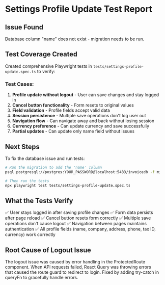 # Settings Profile Update Test Report

## Issue Found
Database column "name" does not exist - migration needs to be run.

## Test Coverage Created

Created comprehensive Playwright tests in `tests/settings-profile-update.spec.ts` to verify:

### Test Cases:
1. **Profile update without logout** - User can save changes and stay logged in
2. **Cancel button functionality** - Form resets to original values
3. **Field validation** - Profile fields accept valid data  
4. **Session persistence** - Multiple save operations don't log user out
5. **Navigation flow** - Can navigate away and back without losing session
6. **Currency preference** - Can update currency and save successfully
7. **Partial updates** - Can update only name field without issues

## Next Steps

To fix the database issue and run tests:

```bash
# Run the migration to add the 'name' column
psql postgresql://postgres:YOUR_PASSWORD@localhost:5433/invoicedb -f migrations/006_add_name_field_to_users.sql

# Then run the tests
npx playwright test tests/settings-profile-update.spec.ts
```

## What the Tests Verify

✅ User stays logged in after saving profile changes
✅ Form data persists after page reload
✅ Cancel button resets form correctly
✅ Multiple save operations don't cause logout
✅ Navigation between pages maintains authentication
✅ All profile fields (name, company, address, phone, tax ID, currency) work correctly

## Root Cause of Logout Issue

The logout issue was caused by error handling in the ProtectedRoute component. When API requests failed, React Query was throwing errors that caused the route guard to redirect to login. Fixed by adding try-catch in queryFn to gracefully handle errors.

